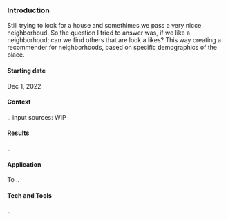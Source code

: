 ### Introduction
Still trying to look for a house and somethimes we pass a very nicce neighborhoud. So the question I tried to answer was, if we like a neighborhood; can we find others that are look a likes?  This way creating a recommender for neighborhoods, based on specific demographics of the place.

#### Starting date
Dec 1, 2022

#### Context
..
input sources: WIP 

#### Results
..

#### Application
To ..

#### Tech and Tools
..